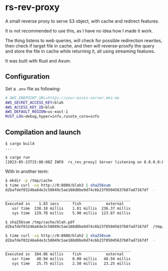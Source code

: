 # rs-rev-proxy

A small reverse proxy to serve S3 object, with cache and redirect features.

It is not recommended to use this, as I have no idea how I made it work.

The thing listens to web queries, will check for possible redirection rewrites, then check if target file in cache, and then will reverse-proxify the query and store the file in cache while returning it, all using streaming features.

It was built with Rust and Axum.

## Configuration

Set a `.env` file as following:

```sh
# AWS_ENDPOINT_URL=https://your-minio-server.mkz.me
AWS_SECRET_ACCESS_KEY=blah
AWS_ACCESS_KEY_ID=bluh
AWS_DEFAULT_REGION=us-east-1
RUST_LOG=debug,hyper=info,rusoto_core=info
```

## Compilation and launch

```sh
$ cargo build
...

$ cargo run
[2023-05-23T15:06:08Z INFO  rs_rev_proxy] Server listening on 0.0.0.0:8080
```

With in another term:

```sh
$ mkdir -p /tmp/cache
$ time curl -sq http://0:8080/blah2 | sha256sum
d2bafdef03246a64e3c58049c5ae188d8be9d74c6b23f05045637b07ad7167df  -

________________________________________________________
Executed in    1.83 secs      fish           external
   usr time  238.18 millis    1.81 millis  236.37 millis
   sys time  129.78 millis    5.90 millis  123.87 millis

$ sha256sum /tmp/cache/blah.pdf
d2bafdef03246a64e3c58049c5ae188d8be9d74c6b23f05045637b07ad7167df  /tmp/cache/blah.pdf

$ time curl -sq http://0:8080/blah2 | sha256sum
d2bafdef03246a64e3c58049c5ae188d8be9d74c6b23f05045637b07ad7167df  -

________________________________________________________
Executed in  104.06 millis    fish           external
   usr time   48.94 millis    0.00 millis   48.94 millis
   sys time   25.75 millis    2.50 millis   23.25 millis
```